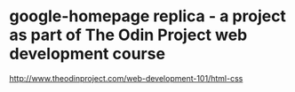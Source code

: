 # google-homepage replica - a project as part of The Odin Project web development course
http://www.theodinproject.com/web-development-101/html-css
